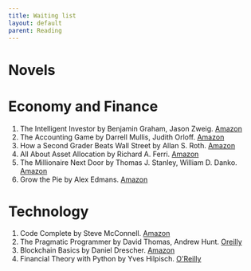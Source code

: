 ```yaml
---
title: Waiting list
layout: default
parent: Reading
---
```


# Novels

# Economy and Finance
1. The Intelligent Investor by Benjamin Graham, Jason Zweig. [Amazon](www.amazon.co.jp/dp/0060555661)
2. The Accounting Game by Darrell Mullis, Judith Orloff. [Amazon](https://www.amazon.com/Accounting-Game-Basic-Fresh-Lemonade/dp/1402211864)
3. How a Second Grader Beats Wall Street by Allan S. Roth. [Amazon](www.amazon.co.jp/dp/0470919035)
4. All About Asset Allocation by Richard A. Ferri. [Amazon](https://www.amazon.co.jp/All-About-Asset-Allocation-Second/dp/0071700781)
5. The Millionaire Next Door by Thomas J. Stanley, William D. Danko. [Amazon](https://www.amazon.co.jp/Millionaire-Next-Door-Surprising-Americas/dp/1589795474)
6. Grow the Pie by Alex Edmans. [Amazon](www.amazon.co.jp/dp/1009054678)



# Technology
1. Code Complete by Steve McConnell. [Amazon](https://www.amazon.co.jp/-/en/Steve-McConnell/dp/0735619670)
2. The Pragmatic Programmer by David Thomas, Andrew Hunt. [Oreilly](https://www.oreilly.com/library/view/the-pragmatic-programmer/9780135956977/)
3. Blockchain Basics by Daniel Drescher. [Amazon](https://www.amazon.co.jp/-/en/Daniel-Drescher/dp/1484226038)
4. Financial Theory with Python by Yves Hilpisch. [O'Reilly](https://www.oreilly.com/library/view/financial-theory-with/9781098104344/)